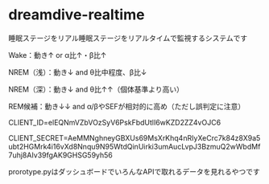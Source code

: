 # dreamdive-realtime
睡眠ステージをリアル睡眠ステージをリアルタイムで監視するシステムです

Wake：動き↑ or α比↑・β比↑

NREM（浅）：動き↓ and θ比中程度、β比↓

NREM（深）：動き↓ and θ比↑↑（個体基準より高い）

REM候補：動き↓↓ and α/βやSEFが相対的に高め（ただし誤判定に注意）

CLIENT_ID=elEQNmVZbVOzSyV6PskFbdUtlI6wKZD2ZZ4vOJC6

CLIENT_SECRET=AeMMNghneyGBXUs69MsXrKhq4nRIyXeCrc7k84z8X9a5ubt2HGMrk4i16vXd8Nnqu9N95WtdQinUirki3umAucLvpJ3BzmuQ2wWbdMf7uhj8AIv39fgAK9GHSG59yh56

prorotype.pyはダッシュボードでいろんなAPIで取れるデータを見れるやつです
